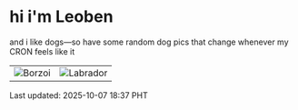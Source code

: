 # hi i'm Leoben

and i like dogs—so have some random dog pics that change whenever my CRON feels like it

|  |  |
|--------|----------|
| ![Borzoi](https://random-dog-vercel.vercel.app/api/random-borzoi?v=1759833472) | ![Labrador](https://random-dog-vercel.vercel.app/api/random-labrador?v=1759833472) |

Last updated: 2025-10-07 18:37 PHT

